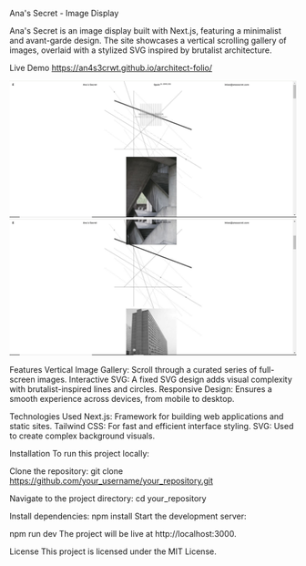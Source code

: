 Ana's Secret - Image Display

Ana's Secret is an image display built with Next.js, featuring a minimalist and avant-garde design. The site showcases a vertical scrolling gallery of images, overlaid with a stylized SVG inspired by brutalist architecture.


Live Demo
https://an4s3crwt.github.io/architect-folio/

![Live img1](./src/app/img/architect1.jpg)
![Live img2](./src/app/img/architect2.jpg)



Features
Vertical Image Gallery: Scroll through a curated series of full-screen images.
Interactive SVG: A fixed SVG design adds visual complexity with brutalist-inspired lines and circles.
Responsive Design: Ensures a smooth experience across devices, from mobile to desktop.


Technologies Used
Next.js: Framework for building web applications and static sites.
Tailwind CSS: For fast and efficient interface styling.
SVG: Used to create complex background visuals.


Installation
To run this project locally:

Clone the repository:
git clone https://github.com/your_username/your_repository.git

Navigate to the project directory:
cd your_repository


Install dependencies:
npm install
Start the development server:

npm run dev
The project will be live at http://localhost:3000.


License
This project is licensed under the MIT License.